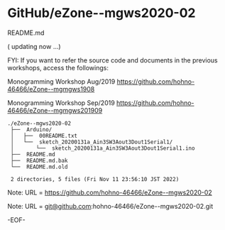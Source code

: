 # GitHub/eZone--mgws2020-02

README.md

( updating now ...)

FYI:
If you want to refer the source code and documents in the previous workshops, access the followings:

Monogramming Workshop Aug/2019
  https://github.com/hohno-46466/eZone--mgmgws1908

Monogramming Workshop Sep/2019
  https://github.com/hohno-46466/eZone--mgmgws201909

    ./eZone--mgws2020-02
     ├──  Arduino/
     │   ├──  00README.txt
     │   └──  sketch_20200131a_Ain3SW3Aout3Dout1Serial1/
     │       └──  sketch_20200131a_Ain3SW3Aout3Dout1Serial1.ino
     ├──  README.md
     ├──  README.md.bak
     └──  README.md.old
     
     2 directories, 5 files (Fri Nov 11 23:56:10 JST 2022)


Note: URL = https://github.com/hohno-46466/eZone--mgws2020-02

Note: URL = git@github.com:hohno-46466/eZone--mgws2020-02.git

-EOF-

